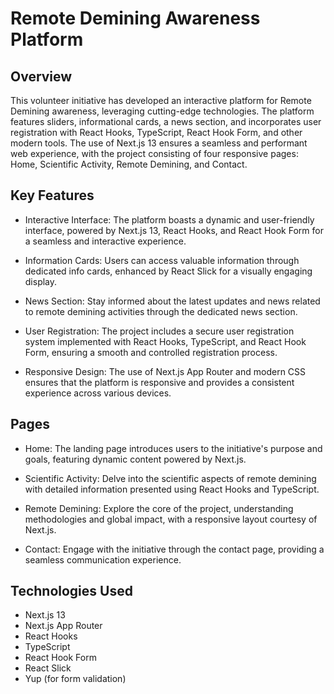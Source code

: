 # Remote Demining Awareness Platform

## Overview
This volunteer initiative has developed an interactive platform for Remote Demining awareness, leveraging cutting-edge technologies. The platform features sliders, informational cards, a news section, and incorporates user registration with React Hooks, TypeScript, React Hook Form, and other modern tools. The use of Next.js 13 ensures a seamless and performant web experience, with the project consisting of four responsive pages: Home, Scientific Activity, Remote Demining, and Contact.

## Key Features
- Interactive Interface: The platform boasts a dynamic and user-friendly interface, powered by Next.js 13, React Hooks, and React Hook Form for a seamless and interactive experience.

- Information Cards: Users can access valuable information through dedicated info cards, enhanced by React Slick for a visually engaging display.

- News Section: Stay informed about the latest updates and news related to remote demining activities through the dedicated news section.

- User Registration: The project includes a secure user registration system implemented with React Hooks, TypeScript, and React Hook Form, ensuring a smooth and controlled registration process.

- Responsive Design: The use of Next.js App Router and modern CSS ensures that the platform is responsive and provides a consistent experience across various devices.

## Pages
- Home: The landing page introduces users to the initiative's purpose and goals, featuring dynamic content powered by Next.js.

- Scientific Activity: Delve into the scientific aspects of remote demining with detailed information presented using React Hooks and TypeScript.

- Remote Demining: Explore the core of the project, understanding methodologies and global impact, with a responsive layout courtesy of Next.js.

- Contact: Engage with the initiative through the contact page, providing a seamless communication experience.

## Technologies Used
- Next.js 13
- Next.js App Router
- React Hooks
- TypeScript
- React Hook Form
- React Slick
- Yup (for form validation)
